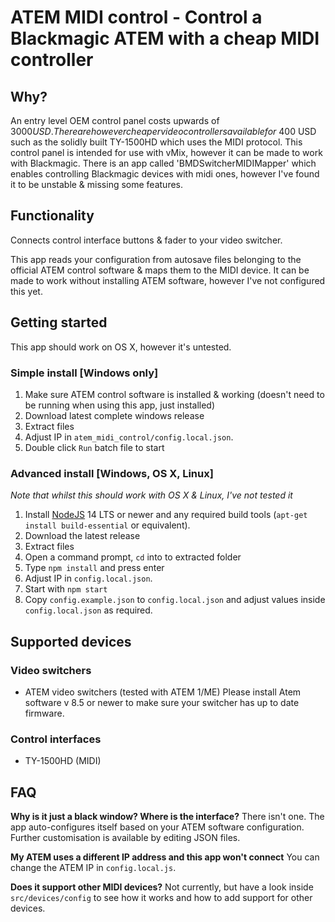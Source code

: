 # ATEM MIDI control - Control a Blackmagic ATEM with a cheap MIDI controller

## Why?

An entry level OEM control panel costs upwards of $3000 USD.
There are however cheaper video controllers available for ~$400 USD such as the solidly built TY-1500HD which uses the MIDI protocol. This control panel is intended for use with vMix, however it can be made to work with Blackmagic.
There is an app called 'BMDSwitcherMIDIMapper' which enables controlling Blackmagic devices with midi ones, however I've found it to be unstable & missing some features.

## Functionality

Connects control interface buttons & fader to your video switcher.

This app reads your configuration from autosave files belonging to the official ATEM control software & maps them to the MIDI device.
It can be made to work without installing ATEM software, however I've not configured this yet.

## Getting started

This app should work on OS X, however it's untested.

### Simple install [Windows only]

1. Make sure ATEM control software is installed & working (doesn't need to be running when using this app, just installed)
2. Download latest complete windows release
3. Extract files
4. Adjust IP in `atem_midi_control/config.local.json`.
5. Double click `Run` batch file to start

### Advanced install [Windows, OS X, Linux]

*Note that whilst this should work with OS X & Linux, I've not tested it*

1. Install [NodeJS](https://nodejs.org/en/download/) 14 LTS or newer and any required build tools (`apt-get install build-essential` or equivalent).
2. Download the latest release
3. Extract files
4. Open a command prompt, `cd` into to extracted folder
5. Type `npm install` and press enter
6. Adjust IP in `config.local.json`.
7. Start with `npm start`
8. Copy `config.example.json` to `config.local.json` and adjust values inside `config.local.json` as required.

## Supported devices

### Video switchers
- ATEM video switchers (tested with ATEM 1/ME)
  Please install Atem software v 8.5 or newer to make sure your switcher has up to date firmware.

### Control interfaces
- TY-1500HD (MIDI)

## FAQ

**Why is it just a black window? Where is the interface?**
There isn't one. The app auto-configures itself based on your ATEM software configuration.
Further customisation is available by editing JSON files.

**My ATEM uses a different IP address and this app won't connect**
You can change the ATEM IP in `config.local.js`.

**Does it support other MIDI devices?**
Not currently, but have a look inside `src/devices/config` to see how it works and how to add support for other devices.

